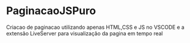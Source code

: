 # PaginacaoJSPuro
Criacao de paginacao utilizando apenas HTML,CSS e JS no VSCODE e a extensão LiveServer para visualização da pagina em tempo real
